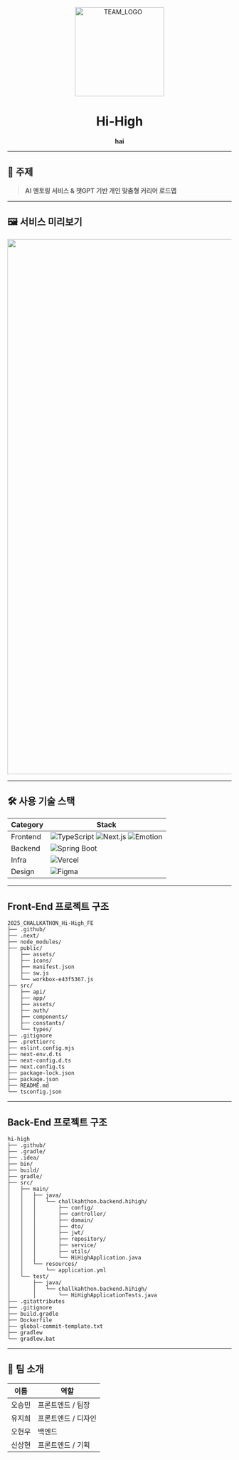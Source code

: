 <!-- 팀 로고 & 팀명 -->
<p align="center">
  <img src="https://github.com/user-attachments/assets/8f58486e-ddd8-4e89-8009-0a66d76a2df6" alt="TEAM_LOGO" width="200"/>
</p>

<h1 align="center">Hi-High</h1>

<p align="center">
  <strong>hai</strong>
</p>

---

## 📌 주제

> **AI 멘토링 서비스 & 챗GPT 기반 개인 맞춤형 커리어 로드맵**

---

## 🖼️ 서비스 미리보기

<p align="center">
  <img src="https://github.com/user-attachments/assets/97a22e18-8964-4ef8-b313-e73ae91b7240" alt="TEAM_INTRO" width="1200"/>
</p>

---

## 🛠 사용 기술 스택

| Category | Stack |
|----------|-------|
| Frontend   | ![TypeScript](https://img.shields.io/badge/TypeScript-3178C6?style=flat&logo=typescript&logoColor=white) ![Next.js](https://img.shields.io/badge/Next.js-000000?style=flat&logo=next.js&logoColor=white) ![Emotion](https://img.shields.io/badge/Emotion-DB7093?style=flat&logo=emotion&logoColor=white) |
| Backend    | ![Spring Boot](https://img.shields.io/badge/Spring%20Boot-6DB33F?style=flat&logo=spring-boot&logoColor=white) |
| Infra      | ![Vercel](https://img.shields.io/badge/Vercel-000000?style=flat&logo=vercel&logoColor=white) |
| Design     | ![Figma](https://img.shields.io/badge/Figma-F24E1E?style=flat&logo=figma&logoColor=white) |

---

## Front-End 프로젝트 구조

```text
2025_CHALLKATHON_Hi-High_FE
├── .github/
├── .next/
├── node_modules/
├── public/
│   ├── assets/
│   ├── icons/
│   ├── manifest.json
│   ├── sw.js
│   └── workbox-e43f5367.js
├── src/
│   ├── api/
│   ├── app/
│   ├── assets/
│   ├── auth/
│   ├── components/
│   ├── constants/
│   └── types/
├── .gitignore
├── .prettierrc
├── eslint.config.mjs
├── next-env.d.ts
├── next-config.d.ts
├── next.config.ts
├── package-lock.json
├── package.json
├── README.md
└── tsconfig.json
```

---

## Back-End 프로젝트 구조

```text
hi-high
├── .github/
├── .gradle/
├── .idea/
├── bin/
├── build/
├── gradle/
├── src/
│   ├── main/
│   │   ├── java/
│   │   │   └── challkahthon.backend.hihigh/
│   │   │       ├── config/
│   │   │       ├── controller/
│   │   │       ├── domain/
│   │   │       ├── dto/
│   │   │       ├── jwt/
│   │   │       ├── repository/
│   │   │       ├── service/
│   │   │       ├── utils/
│   │   │       └── HiHighApplication.java
│   │   └── resources/
│   │       └── application.yml
│   └── test/
│       ├── java/
│       │   └── challkahthon.backend.hihigh/
│       │       └── HiHighApplicationTests.java
├── .gitattributes
├── .gitignore
├── build.gradle
├── Dockerfile
├── global-commit-template.txt
├── gradlew
└── gradlew.bat
```

---

## 🙌 팀 소개

| 이름 | 역할 |
|------|------|
| 오승민 | 프론트엔드 / 팀장 |
| 유지희 | 프론트엔드 / 디자인 |
| 오현우 | 백엔드 |
| 신상현 | 프론트엔드 / 기획 |
